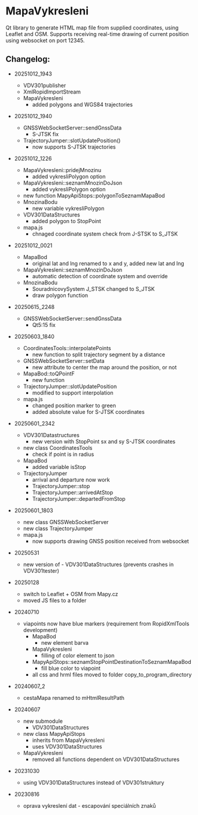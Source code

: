 # MapaVykresleni
Qt library to generate HTML map file from supplied coordinates, using Leaflet and OSM.
Supports receiving real-time drawing of current position using websocket on port 12345. 

## Changelog:
- 20251012_1943
  - VDV301publisher
  - XmlRopidImportStream
  - MapaVykresleni
    - added polygons and WGS84 trajectories


- 20251012_1940
  - GNSSWebSocketServer::sendGnssData
    - S-JTSK fix
  - TrajectoryJumper::slotUpdatePosition()
    - now supports S-JTSK trajectories
- 20251012_1226
  - MapaVykresleni::pridejMnozinu
    - added vykresliPolygon option
  - MapaVykresleni::seznamMnozinDoJson
    - added vykresliPolygon option
  - new function MapyApiStops::polygonToSeznamMapaBod
  - MnozinaBodu
    - new variable vykresliPolygon
  - VDV301DataStructures
    - added polygon to StopPoint
  - mapa.js
    - chnaged coordinate system check from J-STSK to S_JTSK


- 20251012_0021
  - MapaBod
    - original lat and lng renamed to x and y, added new lat and lng
  - MapaVykresleni::seznamMnozinDoJson
    - automatic detection of coordinate system and override
  - MnozinaBodu
    - SouradnicovySystem J_STSK changed to S_JTSK
    - draw polygon function

- 20250615_2248
    - GNSSWebSocketServer::sendGnssData
        - Qt5:15 fix
- 20250603_1840
    - CoordinatesTools::interpolatePoints
        - new function to split trajectory segment by a distance
    - GNSSWebSocketServer::setData
        - new attribute to center the map around the position, or not
    - MapaBod::toQPointF
        - new function
    - TrajectoryJumper::slotUpdatePosition
        - modified to support interpolation
    - mapa.js
        - changed position marker to green
        - added absolute value for S-JTSK coordinates
- 20250601_2342
    - VDV301Datastructures
        - new version with StopPoint sx and sy S-JTSK coordinates
    - new class CoordinatesTools
        - check if point is in radius
    - MapaBod
        - added variable isStop
    - TrajectoryJumper
        - arrival and departure now work
        - TrajectoryJumper::stop
        - TrajectoryJumper::arrivedAtStop
        - TrajectoryJumper::departedFromStop
- 20250601_1803
    - new class GNSSWebSocketServer
    - new class TrajectoryJumper
    - mapa.js
        - now supports drawing GNSS position received from websocket
- 20250531
    - new version of - VDV301DataStructures (prevents crashes in VDV301tester)
- 20250128
    - switch to Leaflet + OSM from Mapy.cz
    - moved JS files to a folder
- 20240710
    - viapoints now have blue markers (requirement from RopidXmlTools development)
        - MapaBod
            - new element barva
        - MapaVykresleni
            - filling of color element to json
        - MapyApiStops::seznamStopPointDestinationToSeznamMapaBod
            - fill blue color to viapoint
        - all css and hrml files moved to folder copy_to_program_directory

- 20240607_2
    - cestaMapa renamed to mHtmlResultPath
- 20240607
    - new submodule 
        - VDV301DataStructures
    - new class MapyApiStops
        - inherits from MapaVykresleni
        - uses VDV301DataStructures
    - MapaVykresleni
        - removed all functions dependent on VDV301DataStructures
- 20231030
    - using VDV301DataStructures instead of VDV301struktury
- 20230816
    - oprava vykreslení dat - escapování speciálních znaků

